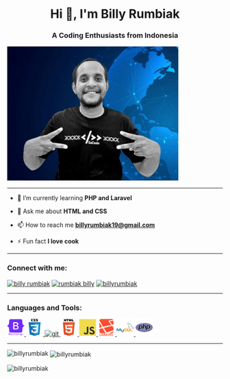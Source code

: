 <h1 align="center">Hi 👋, I'm Billy Rumbiak</h1>
<h3 align="center">A Coding Enthusiasts from Indonesia</h3>
<img src="tes.png" width="400">

<hr>

- 🌱 I’m currently learning **PHP and Laravel**

- 💬 Ask me about **HTML and CSS**

- 📫 How to reach me **billyrumbiak19@gmail.com**

- ⚡ Fun fact **I love cook**

<hr>

<h3 align="left">Connect with me:</h3>
<p align="left">
<a href="https://linkedin.com/in/billy rumbiak" target="blank"><img align="center" src="https://raw.githubusercontent.com/rahuldkjain/github-profile-readme-generator/master/src/images/icons/Social/linked-in-alt.svg" alt="billy rumbiak" height="30" width="40" /></a>
<a href="https://fb.com/rumbiak billy" target="blank"><img align="center" src="https://raw.githubusercontent.com/rahuldkjain/github-profile-readme-generator/master/src/images/icons/Social/facebook.svg" alt="rumbiak billy" height="30" width="40" /></a>
<a href="https://instagram.com/billyrumbiak" target="blank"><img align="center" src="https://raw.githubusercontent.com/rahuldkjain/github-profile-readme-generator/master/src/images/icons/Social/instagram.svg" alt="billyrumbiak" height="30" width="40" /></a>
</p>

<hr>

<h3 align="left">Languages and Tools:</h3>
<p align="left"> <a href="https://getbootstrap.com" target="_blank" rel="noreferrer"> <img src="https://raw.githubusercontent.com/devicons/devicon/master/icons/bootstrap/bootstrap-plain-wordmark.svg" alt="bootstrap" width="40" height="40"/> </a> <a href="https://www.w3schools.com/css/" target="_blank" rel="noreferrer"> <img src="https://raw.githubusercontent.com/devicons/devicon/master/icons/css3/css3-original-wordmark.svg" alt="css3" width="40" height="40"/> </a> <a href="https://git-scm.com/" target="_blank" rel="noreferrer"> <img src="https://www.vectorlogo.zone/logos/git-scm/git-scm-icon.svg" alt="git" width="40" height="40"/> </a> <a href="https://www.w3.org/html/" target="_blank" rel="noreferrer"> <img src="https://raw.githubusercontent.com/devicons/devicon/master/icons/html5/html5-original-wordmark.svg" alt="html5" width="40" height="40"/> </a> <a href="https://developer.mozilla.org/en-US/docs/Web/JavaScript" target="_blank" rel="noreferrer"> <img src="https://raw.githubusercontent.com/devicons/devicon/master/icons/javascript/javascript-original.svg" alt="javascript" width="40" height="40"/> </a> <a href="https://laravel.com/" target="_blank" rel="noreferrer"> <img src="https://raw.githubusercontent.com/devicons/devicon/master/icons/laravel/laravel-plain-wordmark.svg" alt="laravel" width="40" height="40"/> </a> <a href="https://www.mysql.com/" target="_blank" rel="noreferrer"> <img src="https://raw.githubusercontent.com/devicons/devicon/master/icons/mysql/mysql-original-wordmark.svg" alt="mysql" width="40" height="40"/> </a> <a href="https://www.php.net" target="_blank" rel="noreferrer"> <img src="https://raw.githubusercontent.com/devicons/devicon/master/icons/php/php-original.svg" alt="php" width="40" height="40"/> </a> </p>

<hr>

<p><img align="left" src="https://github-readme-stats.vercel.app/api/top-langs?username=billyrumbiak&show_icons=true&locale=en&layout=compact" alt="billyrumbiak" /></p>

<p>&nbsp;<img align="center" src="https://github-readme-stats.vercel.app/api?username=billyrumbiak&show_icons=true&locale=en" alt="billyrumbiak" /></p>

<p><img align="center" src="https://github-readme-streak-stats.herokuapp.com/?user=billyrumbiak&" alt="billyrumbiak" /></p>
